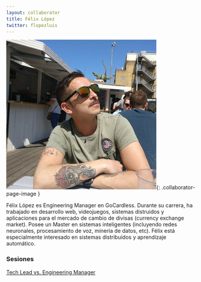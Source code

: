 ```yaml
---
layout: collaborator
title: Félix López
twitter: flopezluis
---
```

![Félix López](/img/colaboradores/felix-lopez.jpg){: .collaborator-page-image }

Félix López es Engineering Manager en GoCardless. Durante su carrera, ha trabajado en desarrollo web, videojuegos, sistemas distruidos y aplicaciones para el mercado de cambio de divisas (currency exchange market). Posee un Master en sistemas inteligentes (incluyendo redes neuronales, procesamiento de voz, minería de datos, etc). Félix está especialmente interesado en sistemas distribuidos y aprendizaje automático.

### Sesiones

[Tech Lead vs. Engineering Manager](/2018-09-12-tech-lead-eng-manager)
